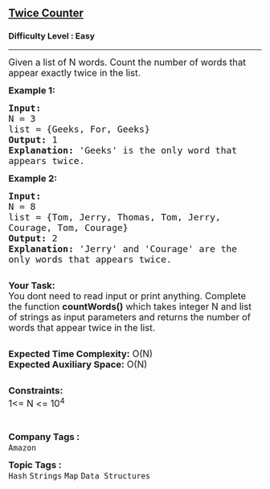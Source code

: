 <h2><a href="https://practice.geeksforgeeks.org/problems/twice-counter4236/1?page=2&category=Strings&difficulty=Easy&sortBy=difficulty">Twice Counter</a></h2><h3>Difficulty Level : Easy</h3><hr><div class="problems_problem_content__Xm_eO"><p><span style="font-size:18px">Given a list of N words. Count the number of words that appear exactly twice in the list.</span></p>

<p><strong><span style="font-size:18px">Example 1:</span></strong></p>

<pre><span style="font-size:18px"><strong>Input:</strong>
N = 3
list = {Geeks, For, Geeks}
<strong>Output:</strong> 1
<strong>Explanation:</strong> 'Geeks' is the only word that 
appears twice. </span></pre>

<p><strong><span style="font-size:18px">Example 2:</span></strong></p>

<pre><span style="font-size:18px"><strong>Input:</strong>
N = 8
list = {Tom, Jerry, Thomas, Tom, Jerry, 
Courage, Tom, Courage}
<strong>Output:</strong> 2
<strong>Explanation:</strong> 'Jerry' and 'Courage' are the 
only words that appears twice. </span></pre>

<p><br>
<span style="font-size:18px"><strong>Your Task: &nbsp;</strong><br>
You dont need to read input or print anything. Complete the function <strong>countWords()</strong> which takes integer N and list of strings as input parameters and returns the number of words that appear twice in the list.</span></p>

<p><br>
<span style="font-size:18px"><strong>Expected Time Complexity:</strong> O(N)<br>
<strong>Expected Auxiliary Space:</strong> O(N) &nbsp;</span></p>

<p><br>
<span style="font-size:18px"><strong>Constraints:</strong><br>
1&lt;= N &lt;= 10<sup>4</sup></span></p>

<p>&nbsp;</p>
</div><p><span style=font-size:18px><strong>Company Tags : </strong><br><code>Amazon</code>&nbsp;<br><p><span style=font-size:18px><strong>Topic Tags : </strong><br><code>Hash</code>&nbsp;<code>Strings</code>&nbsp;<code>Map</code>&nbsp;<code>Data Structures</code>&nbsp;
